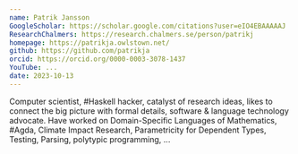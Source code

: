 ```yaml
---
name: Patrik Jansson
GoogleScholar: https://scholar.google.com/citations?user=eIO4EBAAAAAJ
ResearchChalmers: https://research.chalmers.se/person/patrikj
homepage: https://patrikja.owlstown.net/
github: https://github.com/patrikja
orcid: https://orcid.org/0000-0003-3078-1437
YouTube: ...
date: 2023-10-13
---
```

Computer scientist, #Haskell hacker, catalyst of research ideas, likes to connect the big picture with formal details, software & language technology advocate.
Have worked on Domain-Specific Languages of Mathematics, #Agda, Climate Impact Research, Parametricity for Dependent Types, Testing, Parsing, polytypic programming, ...
